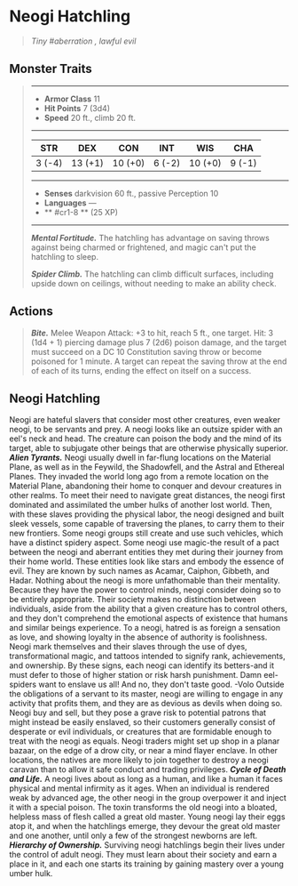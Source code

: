 # Neogi Hatchling
>*Tiny #aberration , lawful evil*
## Monster Traits
>___
>- **Armor Class** 11
>- **Hit Points** 7 (3d4)
>- **Speed** 20 ft., climb 20 ft.
>___
>|STR|DEX|CON|INT|WIS|CHA|
>|:---:|:---:|:---:|:---:|:---:|:---:|
>|3 (-4)|13 (+1)|10 (+0)|6 (-2)|10 (+0)|9 (-1)|
>___
>- **Senses** darkvision 60 ft., passive Perception 10
>- **Languages** —
>- ** #cr1-8 ** (25 XP)
>___
>***Mental Fortitude.*** The hatchling has advantage on saving throws against being charmed or frightened, and magic can't put the hatchling to sleep.  
>
>***Spider Climb.*** The hatchling can climb difficult surfaces, including upside down on ceilings, without needing to make an ability check.  
>
## Actions
>***Bite.*** Melee Weapon Attack: +3 to hit, reach 5 ft., one target. Hit: 3 (1d4 + 1) piercing damage plus 7 (2d6) poison damage, and the target must succeed on a DC 10 Constitution saving throw or become poisoned for 1 minute. A target can repeat the saving throw at the end of each of its turns, ending the effect on itself on a success.
## Neogi Hatchling
Neogi are hateful slavers that consider most other creatures, even weaker neogi, to be servants and prey. A neogi looks like an outsize spider with an eel's neck and head. The creature can poison the body and the mind of its target, able to subjugate other beings that are otherwise physically superior.
***Alien Tyrants.***  Neogi usually dwell in far-flung locations on the Material Plane, as well as in the Feywild, the Shadowfell, and the Astral and Ethereal Planes. They invaded the world long ago from a remote location on the Material Plane, abandoning their home to conquer and devour creatures in other realms. To meet their need to navigate great distances, the neogi first dominated and assimilated the umber hulks of another lost world. Then, with these slaves providing the physical labor, the neogi designed and built sleek vessels, some capable of traversing the planes, to carry them to their new frontiers. Some neogi groups still create and use such vehicles, which have a distinct spidery aspect.
Some neogi use magic-the result of a pact between the neogi and aberrant entities they met during their journey from their home world. These entities look like stars and embody the essence of evil. They are known by such names as Acamar, Caiphon, Gibbeth, and Hadar.
Nothing about the neogi is more unfathomable than their mentality. Because they have the power to control minds, neogi consider doing so to be entirely appropriate. Their society makes no distinction between individuals, aside from the ability that a given creature has to control others, and they don't comprehend the emotional aspects of existence that humans and similar beings experience. To a neogi, hatred is as foreign a sensation as love, and showing loyalty in the absence of authority is foolishness.
Neogi mark themselves and their slaves through the use of dyes, transformational magic, and tattoos intended to signify rank, achievements, and ownership. By these signs, each neogi can identify its betters-and it must defer to those of higher station or risk harsh punishment.
Damn eel-spiders want to enslave us all! And no, they don't taste good.
-Volo
Outside the obligations of a servant to its master, neogi are willing to engage in any activity that profits them, and they are as devious as devils when doing so. Neogi buy and sell, but they pose a grave risk to potential patrons that might instead be easily enslaved, so their customers generally consist of desperate or evil individuals, or creatures that are formidable enough to treat with the neogi as equals. Neogi traders might set up shop in a planar bazaar, on the edge of a drow city, or near a mind flayer enclave. In other locations, the natives are more likely to join together to destroy a neogi caravan than to allow it safe conduct and trading privileges.
***Cycle of Death and Life.***  A neogi lives about as long as a human, and like a human it faces physical and mental infirmity as it ages. When an individual is rendered weak by advanced age, the other neogi in the group overpower it and inject it with a special poison. The toxin transforms the old neogi into a bloated, helpless mass of flesh called a great old master. Young neogi lay their eggs atop it, and when the hatchlings emerge, they devour the great old master and one another, until only a few of the strongest newborns are left.
***Hierarchy of Ownership.***  Surviving neogi hatchlings begin their lives under the control of adult neogi. They must learn about their society and earn a place in it, and each one starts its training by gaining mastery over a young umber hulk.